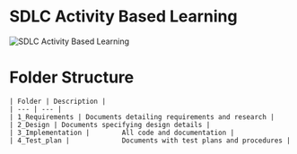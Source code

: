 # SDLC Activity Based Learning

![SDLC Activity Based Learning](https://user-images.githubusercontent.com/94163693/142990435-63d03699-6bfb-48e4-b776-782a0c39bea0.png)

# Folder Structure

    | Folder | Description |
    | --- | --- |
    | 1_Requirements | Documents detailing requirements and research |
    | 2_Design | Documents specifying design details |
    | 3_Implementation |	    All code and documentation |
    | 4_Test_plan |	            Documents with test plans and procedures |

